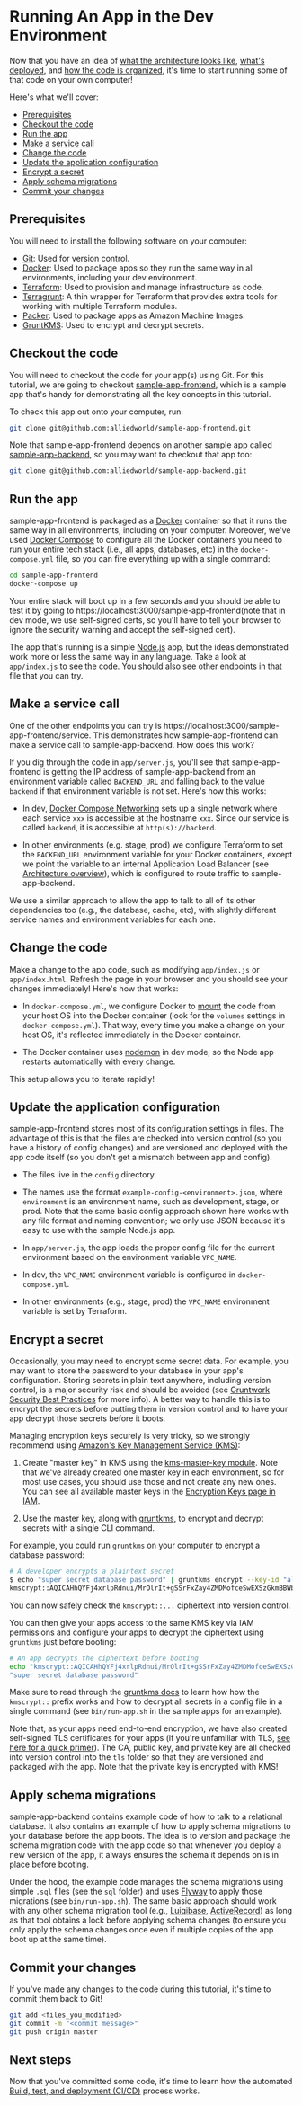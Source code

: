 # Running An App in the Dev Environment

Now that you have an idea of [what the architecture looks like](01-architecture-overview.md), [what's
deployed](02-whats-deployed.md), and [how the code is organized](03-how-code-is-organized.md), it's time to start running
some of that code on your own computer!

Here's what we'll cover:

* [Prerequisites](#prerequisites)
* [Checkout the code](#checkout-the-code)
* [Run the app](#run-the-app)
* [Make a service call](#make-a-service-call)
* [Change the code](#change-the-code)
* [Update the application configuration](#update-the-application-configuration)
* [Encrypt a secret](#encrypt-a-secret)
* [Apply schema migrations](#apply-schema-migrations)
* [Commit your changes](#commit-your-changes)




## Prerequisites

You will need to install the following software on your computer:

* [Git](https://git-scm.com/): Used for version control.
* [Docker](http://docker.com/): Used to package apps so they run the same way in all environments, including your dev 
  environment.
* [Terraform](https://www.terraform.io/): Used to provision and manage infrastructure as code.
* [Terragrunt](https://github.com/gruntwork-io/terragrunt): A thin wrapper for Terraform that provides extra tools for 
  working with multiple Terraform modules.
* [Packer](https://www.packer.io/): Used to package apps as Amazon Machine Images.
* [GruntKMS](https://github.com/gruntwork-io/gruntkms): Used to encrypt and decrypt secrets.




## Checkout the code

You will need to checkout the code for your app(s) using Git. For this tutorial, we are going to checkout 
[sample-app-frontend](https://github.com/alliedworld/sample-app-frontend), which is a sample app that's handy for 
demonstrating all the key concepts in this tutorial. 

To check this app out onto your computer, run:

```bash
git clone git@github.com:alliedworld/sample-app-frontend.git
```

Note that sample-app-frontend depends on another sample app called [sample-app-backend](https://github.com/alliedworld/sample-app-backend), 
so you may want to checkout that app too:

```bash
git clone git@github.com:alliedworld/sample-app-backend.git
```




## Run the app

sample-app-frontend is packaged as a [Docker](http://docker.com/) container so that it runs the same way in all 
environments, including on your computer. Moreover, we've used [Docker Compose](https://docs.docker.com/compose/) to
configure all the Docker containers you need to run your entire tech stack (i.e., all apps, databases, etc) in the
`docker-compose.yml` file, so you can fire everything up with a single command:

```bash
cd sample-app-frontend
docker-compose up
```

Your entire stack will boot up in a few seconds and you should be able to test it by going to 
https://localhost:3000/sample-app-frontend(note that in dev mode, we use self-signed certs, so you'll have to tell your browser
to ignore the security warning and accept the self-signed cert). 

The app that's running is a simple [Node.js](https://nodejs.org/en/) app, but the ideas demonstrated work more or less
the same way in any language. Take a look at `app/index.js` to see the code. You should also see other endpoints in
that file that you can try.




## Make a service call

One of the other endpoints you can try is https://localhost:3000/sample-app-frontend/service.
This demonstrates how sample-app-frontend can make a service call to sample-app-backend. How does this work? 

If you dig through the code in `app/server.js`, you'll see that sample-app-frontend is getting the IP address of 
sample-app-backend from an environment variable called `BACKEND_URL` and falling back to the value `backend` if that
environment variable is not set. Here's how this works:

* In dev, [Docker Compose Networking](https://docs.docker.com/compose/networking/) sets up a single network where each
  service `xxx` is accessible at the hostname `xxx`. Since our service is called `backend`, it is accessible at
  `http(s)://backend`. 
  
* In other environments (e.g. stage, prod) we configure Terraform to set the `BACKEND_URL` environment variable for 
  your Docker containers, except we point the variable to an internal Application Load Balancer (see 
  [Architecture overview](01-architecture-overview.md)), which is configured to route traffic to sample-app-backend. 

We use a similar approach to allow the app to talk to all of its other dependencies too (e.g., the database, cache, 
etc), with slightly different service names and environment variables for each one.




## Change the code

Make a change to the app code, such as modifying `app/index.js` or `app/index.html`.
Refresh the page in your browser and you should see your changes immediately! Here's how that works:

* In `docker-compose.yml`, we configure Docker to [mount](https://docs.docker.com/engine/tutorials/dockervolumes/#mount-a-host-directory-as-a-data-volume) 
  the code from your host OS into the Docker container (look for the `volumes` settings in `docker-compose.yml`). That
  way, every time you make a change on your host OS, it's reflected immediately in the Docker container.
  
* The Docker container uses [nodemon](https://github.com/remy/nodemon) in dev mode, so the Node app restarts 
  automatically with every change. 
  
This setup allows you to iterate rapidly!




## Update the application configuration

sample-app-frontend stores most of its configuration settings in files. The advantage of this is that the files are 
checked into version control (so you have a history of config changes) and are versioned and deployed with the app code 
itself (so you don't get a mismatch between app and config). 

* The files live in the `config` directory. 

* The names use the format `example-config-<environment>.json`, where `environment` is an environment name, such as 
  development, stage, or prod. Note that the same basic config approach shown here works with any file format and 
  naming convention; we only use JSON because it's easy to use with the sample Node.js app.

* In `app/server.js`, the app loads the proper config file for the current environment based on the environment 
  variable `VPC_NAME`.
  
* In dev, the `VPC_NAME` environment variable is configured in `docker-compose.yml`.

* In other environments (e.g., stage, prod) the `VPC_NAME` environment variable is set by Terraform.




## Encrypt a secret

Occasionally, you may need to encrypt some secret data. For example, you may want to store the password to your 
database in your app's configuration. Storing secrets in plain text anywhere, including version control, is a major 
security risk and should be avoided (see [Gruntwork Security Best Practices](https://docs.google.com/document/d/e/2PACX-1vTikva7hXPd2h1SSglJWhlW8W6qhMlZUxl0qQ9rUJ0OX22CQNeM-91w4lStRk9u2zQIn6lPejUbe-dl/pub)
for more info). A better way to handle this is to encrypt the secrets before putting them in version control and to 
have your app decrypt those secrets before it boots.
  
Managing encryption keys securely is very tricky, so we strongly recommend using [Amazon's Key Management Service 
(KMS)](https://aws.amazon.com/kms/): 

1. Create "master key" in KMS using the [kms-master-key 
   module](https://github.com/gruntwork-io/module-security/tree/master/modules/kms-master-key). Note that we've already 
   created one master key in each environment, so for most use cases, you should use those and not create any new ones. 
   You can see all available master keys in the [Encryption Keys page in 
   IAM](https://console.aws.amazon.com/iam/home?region=us-east-1#/encryptionKeys/us-east-1). 

1. Use the master key, along with [gruntkms](https://github.com/gruntwork-io/gruntkms), to encrypt and decrypt secrets 
   with a single CLI command.
 
For example, you could run `gruntkms` on your computer to encrypt a database password:
 
```bash
# A developer encrypts a plaintext secret
$ echo "super secret database password" | gruntkms encrypt --key-id "alias/cmk-stage" --aws-region "us-east-1"
kmscrypt::AQICAHhQYFj4xrlpRdnui/MrOlrIt+gSSrFxZay4ZMDMofceSwEXSzGkmBBWbG6==
```
 
You can now safely check the `kmscrypt::...` ciphertext into version control.

You can then give your apps access to the same KMS key via IAM permissions and configure your apps to decrypt the 
ciphertext using `gruntkms` just before booting:

```bash
# An app decrypts the ciphertext before booting
echo "kmscrypt::AQICAHhQYFj4xrlpRdnui/MrOlrIt+gSSrFxZay4ZMDMofceSwEXSzGkmBBWbG6==" | gruntkms decrypt --aws-region "us-east-1"
"super secret database password" 
```

Make sure to read through the [gruntkms docs](https://github.com/gruntwork-io/gruntkms) to learn how how the `kmscrypt::` 
prefix works and how to decrypt all secrets in a config file in a single command (see `bin/run-app.sh` in the sample 
apps for an example).

Note that, as your apps need end-to-end encryption, we have also created self-signed TLS certificates for your apps 
(if you're unfamiliar with TLS, [see here for a quick 
primer](https://github.com/gruntwork-io/module-security/tree/master/modules/tls-cert-private#background)). The CA, 
public key, and private key are all checked into version control into the `tls` folder so that they are versioned and
packaged with the app. Note that the private key is encrypted with KMS!




## Apply schema migrations

sample-app-backend contains example code of how to talk to a relational database. It also contains an example of how
to apply schema migrations to your database before the app boots. The idea is to version and package the schema 
migration code with the app code so that whenever you deploy a new version of the app, it always ensures the schema it
depends on is in place before booting.

Under the hood, the example code manages the schema migrations using simple `.sql` files (see the `sql` folder) and 
uses [Flyway](https://flywaydb.org/) to apply those migrations (see `bin/run-app.sh`). The same basic approach should
work with any other schema migration tool (e.g., [Luiqibase](http://www.liquibase.org/), 
[ActiveRecord](http://edgeguides.rubyonrails.org/active_record_migrations.html)) as long as that tool obtains a lock 
before applying schema changes (to ensure you only apply the schema changes once even if multiple copies of the app
boot up at the same time).




## Commit your changes

If you've made any changes to the code during this tutorial, it's time to commit them back to Git!

```bash
git add <files_you_modified>
git commit -m "<commit message>"
git push origin master
```




## Next steps

Now that you've committed some code, it's time to learn how the automated [Build, test, and deployment 
(CI/CD)](05-ci-cd.md) process works.
